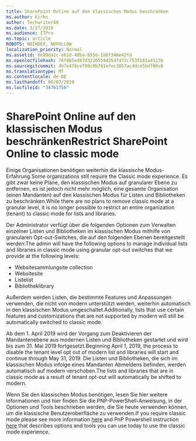 ```yaml
---
title: SharePoint Online auf den klassischen Modus beschränken
ms.author: kirks
author: Techwriter40
ms.date: 3/27/2018
ms.audience: ITPro
ms.topic: article
ROBOTS: NOINDEX, NOFOLLOW
localization_priority: Normal
ms.assetid: 6e99da1c-e61d-40ba-855e-1a8f346e42fd
ms.openlocfilehash: 76f0b5ed67d3220559d25dfd72c7535181a4513b
ms.sourcegitcommit: 4b7e478ce700c0b781efec3857ac4dce5bdf00c6
ms.translationtype: MT
ms.contentlocale: de-DE
ms.lasthandoff: 06/07/2019
ms.locfileid: "34761758"
---
```

# <a name="restrict-sharepoint-online-to-classic-mode"></a><span data-ttu-id="2eaff-102">SharePoint Online auf den klassischen Modus beschränken</span><span class="sxs-lookup"><span data-stu-id="2eaff-102">Restrict SharePoint Online to classic mode</span></span>

<span data-ttu-id="2eaff-103">Einige Organisationen benötigen weiterhin die klassische Modus-Erfahrung.</span><span class="sxs-lookup"><span data-stu-id="2eaff-103">Some organizations still require the Classic mode experience.</span></span> <span data-ttu-id="2eaff-104">Es gibt zwar keine Pläne, den klassischen Modus auf granularer Ebene zu entfernen, es ist jedoch nicht mehr möglich, eine gesamte Organisation (einen Mandanten) auf den klassischen Modus für Listen und Bibliotheken zu beschränken.</span><span class="sxs-lookup"><span data-stu-id="2eaff-104">While there are no plans to remove classic mode at a granular level, it is no longer possible to restrict an entire organization (tenant) to classic mode for lists and libraries.</span></span>

<span data-ttu-id="2eaff-105">Der Administrator verfügt über die folgenden Optionen zum Verwalten einzelner Listen und Bibliotheken im klassischen Modus mithilfe von granularen Opt-out-Switches, die auf den folgenden Ebenen bereitgestellt werden:</span><span class="sxs-lookup"><span data-stu-id="2eaff-105">The admin will have the following options to manage individual lists and libraries in classic mode using granular opt-out switches that we provide at the following levels:</span></span>

- <span data-ttu-id="2eaff-106">Websitesammlung</span><span class="sxs-lookup"><span data-stu-id="2eaff-106">site collection</span></span>
- <span data-ttu-id="2eaff-107">Website</span><span class="sxs-lookup"><span data-stu-id="2eaff-107">site</span></span>
- <span data-ttu-id="2eaff-108">Liste</span><span class="sxs-lookup"><span data-stu-id="2eaff-108">list</span></span>
- <span data-ttu-id="2eaff-109">Bibliothek</span><span class="sxs-lookup"><span data-stu-id="2eaff-109">library</span></span>

<span data-ttu-id="2eaff-110">Außerdem werden Listen, die bestimmte Features und Anpassungen verwenden, die nicht von modern unterstützt werden, weiterhin automatisch in den klassischen Modus umgeschaltet.</span><span class="sxs-lookup"><span data-stu-id="2eaff-110">Additionally, lists that use certain features and customizations that are not supported by modern will still be automatically switched to classic mode.</span></span>

<span data-ttu-id="2eaff-111">Ab dem 1. April 2019 wird der Vorgang zum Deaktivieren der Mandantenebene aus modernen Listen und Bibliotheken gestartet und wird bis zum 31. Mai 2019 fortgesetzt.</span><span class="sxs-lookup"><span data-stu-id="2eaff-111">Beginning April 1, 2019, the process to disable the tenant level opt out of modern list and libraries will start and continue through May 31, 2019.</span></span>  <span data-ttu-id="2eaff-112">Die Listen und Bibliotheken, die sich im klassischen Modus infolge eines Mandanten Abmeldens befinden, werden automatisch auf modern verschoben.</span><span class="sxs-lookup"><span data-stu-id="2eaff-112">The lists and libraries that are in classic mode as a result of tenant opt-out will automatically be shifted to modern.</span></span>

<span data-ttu-id="2eaff-113">Wenn Sie den klassischen Modus benötigen, lesen Sie [](https://techcommunity.microsoft.com/t5/Microsoft-SharePoint-Blog/Delivering-SharePoint-modern-experiences/ba-p/315023) hier weitere Informationen und hier [](https://docs.microsoft.com/sharepoint/dev/transform/modernize-userinterface-lists-and-libraries-optout) finden Sie die PNP-PowerShell-Anweisung, in der Optionen und Tools beschrieben werden, die Sie heute verwenden können, um die klassische Benutzeroberfläche zu verwenden.</span><span class="sxs-lookup"><span data-stu-id="2eaff-113">If you require classic mode please see more information [here](https://techcommunity.microsoft.com/t5/Microsoft-SharePoint-Blog/Delivering-SharePoint-modern-experiences/ba-p/315023) and PnP Powershell instruction [here](https://docs.microsoft.com/sharepoint/dev/transform/modernize-userinterface-lists-and-libraries-optout) that describes options and tools you can use today to use the classic mode experience.</span></span>
